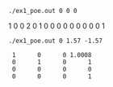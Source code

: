 ```
./ex1_poe.out 0 0 0
```
1 0 0 2
0 1 0 0
0 0 0 0
0 0 0 1

```
./ex1_poe.out 0 1.57 -1.57
```
     1      0      0 1.0008
     0      1      0      1
     0      0      0      0
     0      0      0      1
